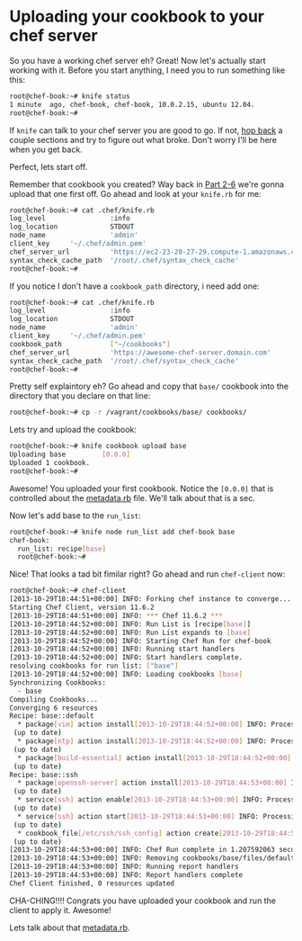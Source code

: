 # Uploading your cookbook to your chef server

So you have a working chef server eh? Great! Now let's actually start working with it.  Before you start anything, I need you to run something like this:
```bash
root@chef-book:~# knife status
1 minute  ago, chef-book, chef-book, 10.0.2.15, ubuntu 12.04.
root@chef-book:~#
```
If `knife` can talk to your chef server you are good to go. If not, [hop back](../README.md#contents) a couple sections and try to figure out what broke. Don't worry I'll be here when you get back.

Perfect, lets start off.

Remember that cookbook you created? Way back in [Part 2-6](../part2/06-write-simple-base-cookbook.md) we're gonna upload that one first off. Go ahead and look at your `knife.rb` for me:
```bash
root@chef-book:~# cat .chef/knife.rb
log_level                :info
log_location             STDOUT
node_name                'admin'
client_key     '~/.chef/admin.pem'
chef_server_url          'https://ec2-23-20-27-29.compute-1.amazonaws.com'
syntax_check_cache_path  '/root/.chef/syntax_check_cache'
root@chef-book:~#
```
If you notice I don't have a `cookbook_path` directory, i need add one:
```bash
root@chef-book:~# cat .chef/knife.rb
log_level                :info
log_location             STDOUT
node_name                'admin'
client_key     '~/.chef/admin.pem'
cookbook_path            ["~/cookbooks"]
chef_server_url          'https://awesome-chef-server.domain.com'
syntax_check_cache_path  '/root/.chef/syntax_check_cache'
root@chef-book:~#
```
Pretty self explaintory eh? Go ahead and copy that `base/` cookbook into the directory that you declare on that line:
```bash
root@chef-book:~# cp -r /vagrant/cookbooks/base/ cookbooks/
```

Lets try and upload the cookbook:
```bash
root@chef-book:~# knife cookbook upload base
Uploading base         [0.0.0]
Uploaded 1 cookbook.
root@chef-book:~#
```
Awesome! You uploaded your first cookbook. Notice the `[0.0.0]` that is controlled about the [metadata.rb](http://docs.opscode.com/essentials_cookbook_metadata.html) file. We'll talk about that is a sec.

Now let's add base to the `run_list`:
```bash
root@chef-book:~# knife node run_list add chef-book base
chef-book:
  run_list: recipe[base]
  root@chef-book:~#
```

Nice! That looks a tad bit fimilar right? Go ahead and run `chef-client` now:
```bash
root@chef-book:~# chef-client
[2013-10-29T18:44:51+00:00] INFO: Forking chef instance to converge...
Starting Chef Client, version 11.6.2
[2013-10-29T18:44:51+00:00] INFO: *** Chef 11.6.2 ***
[2013-10-29T18:44:52+00:00] INFO: Run List is [recipe[base]]
[2013-10-29T18:44:52+00:00] INFO: Run List expands to [base]
[2013-10-29T18:44:52+00:00] INFO: Starting Chef Run for chef-book
[2013-10-29T18:44:52+00:00] INFO: Running start handlers
[2013-10-29T18:44:52+00:00] INFO: Start handlers complete.
resolving cookbooks for run list: ["base"]
[2013-10-29T18:44:52+00:00] INFO: Loading cookbooks [base]
Synchronizing Cookbooks:
  - base
Compiling Cookbooks...
Converging 6 resources
Recipe: base::default
  * package[vim] action install[2013-10-29T18:44:52+00:00] INFO: Processing package[vim] action install (base::default line 2)
 (up to date)
  * package[ntp] action install[2013-10-29T18:44:52+00:00] INFO: Processing package[ntp] action install (base::default line 2)
 (up to date)
  * package[build-essential] action install[2013-10-29T18:44:52+00:00] INFO: Processing package[build-essential] action install (base::default line 2)
 (up to date)
Recipe: base::ssh
  * package[openssh-server] action install[2013-10-29T18:44:53+00:00] INFO: Processing package[openssh-server] action install (base::ssh line 2)
 (up to date)
  * service[ssh] action enable[2013-10-29T18:44:53+00:00] INFO: Processing service[ssh] action enable (base::ssh line 6)
 (up to date)
  * service[ssh] action start[2013-10-29T18:44:53+00:00] INFO: Processing service[ssh] action start (base::ssh line 6)
 (up to date)
  * cookbook_file[/etc/ssh/ssh_config] action create[2013-10-29T18:44:53+00:00] INFO: Processing cookbook_file[/etc/ssh/ssh_config] action create (base::ssh line 11)
 (up to date)
[2013-10-29T18:44:53+00:00] INFO: Chef Run complete in 1.207592063 seconds
[2013-10-29T18:44:53+00:00] INFO: Removing cookbooks/base/files/default/ssh_config from the cache; it is no longer needed by chef-client.
[2013-10-29T18:44:53+00:00] INFO: Running report handlers
[2013-10-29T18:44:53+00:00] INFO: Report handlers complete
Chef Client finished, 0 resources updated
```
CHA-CHING!!!! Congrats you have uploaded your cookbook and run the client to apply it. Awesome!

Lets talk about that [metadata.rb](13-metadata.rb-primer.md).
